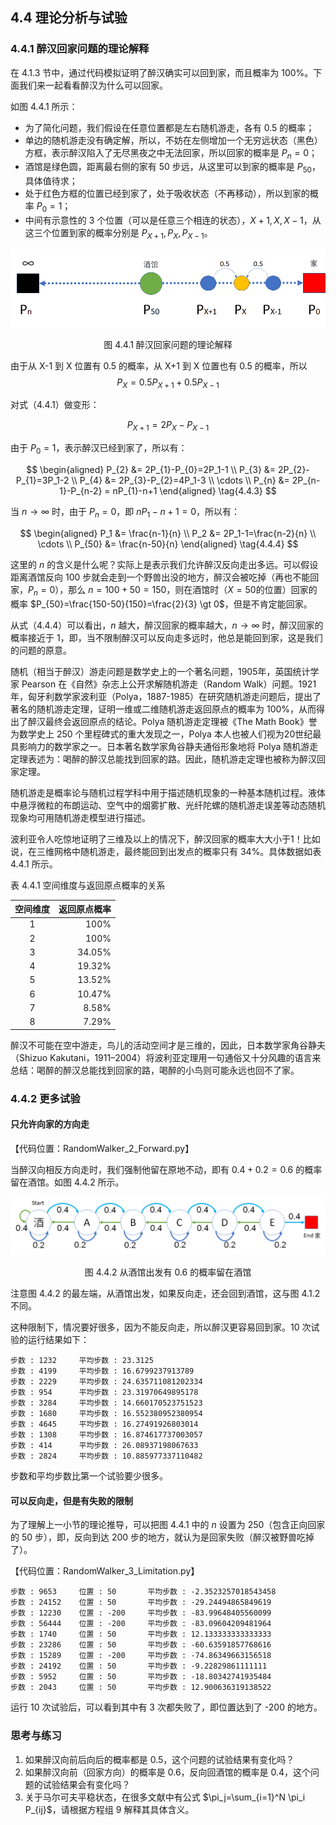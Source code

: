 
## 4.4 理论分析与试验

### 4.4.1 醉汉回家问题的理论解释

在 4.1.3 节中，通过代码模拟证明了醉汉确实可以回到家，而且概率为 100%。下面我们来一起看看醉汉为什么可以回家。

如图 4.4.1 所示：

- 为了简化问题，我们假设在任意位置都是左右随机游走，各有 0.5 的概率；
- 单边的随机游走没有确定解，所以，不妨在左侧增加一个无穷远状态（黑色）方框，表示醉汉陷入了无尽黑夜之中无法回家，所以回家的概率是 $P_n = 0$；
- 酒馆是绿色圆，距离最右侧的家有 50 步远，从这里可以到家的概率是 $P_{50}$，具体值待求；
- 处于红色方框的位置已经到家了，处于吸收状态（不再移动），所以到家的概率 $P_0=1$；
- 中间有示意性的 3 个位置（可以是任意三个相连的状态），$X+1,X,X-1$，从这三个位置到家的概率分别是 $P_{X+1},P_{X},P_{X-1}$。

<center>
<img src="./img/RandomWalker-3.png" width="600">

图 4.4.1 醉汉回家问题的理论解释
</center>

由于从 X-1 到 X 位置有 0.5 的概率，从 X+1 到 X 位置也有 0.5 的概率，所以 
$$
P_X = 0.5P_{X+1}+0.5P_{X-1} \tag{4.4.1}
$$

对式（4.4.1）做变形：

$$
P_{X+1} = 2P_{X}-P_{X-1} \tag{4.4.2}
$$

由于 $P_0 = 1$，表示醉汉已经到家了，所以有：

$$
\begin{aligned}
P_{2} &= 2P_{1}-P_{0}=2P_1-1
\\
P_{3} &= 2P_{2}-P_{1}=3P_1-2
\\
P_{4} &= 2P_{3}-P_{2}=4P_1-3
\\
\cdots
\\
P_{n} &= 2P_{n-1}-P_{n-2} = nP_{1}-n+1
\end{aligned}
\tag{4.4.3}
$$

当 $n \to \infty$ 时，由于 $P_n=0$，即 $nP_1-n+1=0$，所以有：

$$
\begin{aligned}
P_1 &= \frac{n-1}{n}
\\
P_2 &= 2P_1-1=\frac{n-2}{n}
\\
\cdots
\\
P_{50} &= \frac{n-50}{n} 
\end{aligned}
\tag{4.4.4}
$$

这里的 $n$ 的含义是什么呢？实际上是表示我们允许醉汉反向走出多远。可以假设距离酒馆反向 100 步就会走到一个野兽出没的地方，醉汉会被吃掉（再也不能回家，$P_n=0$），那么 $n = 100 + 50=150$，则在酒馆时（$X=50$的位置）回家的概率 $P_{50}=\frac{150-50}{150}=\frac{2}{3} \gt 0$，但是不肯定能回家。

从式（4.4.4）可以看出，$n$ 越大，醉汉回家的概率越大，$n \to \infty$ 时，醉汉回家的概率接近于 1，即，当不限制醉汉可以反向走多远时，他总是能回到家，这是我们的问题的原意。


随机（相当于醉汉）游走问题是数学史上的一个著名问题，1905年，英国统计学家 Pearson 在《自然》杂志上公开求解随机游走（Random Walk）问题。1921年，匈牙利数学家波利亚（Polya，1887-1985）在研究随机游走问题后，提出了著名的随机游走定理，证明一维或二维随机游走返回原点的概率为 100%，从而得出了醉汉最终会返回原点的结论。Polya 随机游走定理被《The Math Book》誉为数学史上 250 个里程碑式的重大发现之一，Polya 本人也被人们视为20世纪最具影响力的数学家之一。日本著名数学家角谷静夫通俗形象地将 Polya 随机游走定理表述为：喝醉的醉汉总能找到回家的路。因此，随机游走定理也被称为醉汉回家定理。

随机游走是概率论与随机过程学科中用于描述随机现象的一种基本随机过程。液体中悬浮微粒的布朗运动、空气中的烟雾扩散、光纤陀螺的随机游走误差等动态随机现象均可用随机游走模型进行描述。

波利亚令人吃惊地证明了三维及以上的情况下，醉汉回家的概率大大小于1！比如说，在三维网格中随机游走，最终能回到出发点的概率只有 34%。具体数据如表 4.4.1 所示。

表 4.4.1 空间维度与返回原点概率的关系

|空间维度|返回原点概率|
|:-:|-:|
|1|100%|
|2|100%|
|3|34.05%|
|4|19.32%|
|5|13.52%|
|6|10.47%|
|7|8.58%|
|8|7.29%|

醉汉不可能在空中游走，鸟儿的活动空间才是三维的，因此，日本数学家角谷静夫（Shizuo Kakutani，1911–2004）将波利亚定理用一句通俗又十分风趣的语言来总结：喝醉的醉汉总能找到回家的路，喝醉的小鸟则可能永远也回不了家。

### 4.4.2 更多试验

#### 只允许向家的方向走

【代码位置：RandomWalker_2_Forward.py】

当醉汉向相反方向走时，我们强制他留在原地不动，即有 $0.4+0.2=0.6$ 的概率留在酒馆。如图 4.4.2 所示。

<center>
<img src="./img/RandomWalker-4.png">

图 4.4.2 从酒馆出发有 0.6 的概率留在酒馆
</center>

注意图 4.4.2 的最左端，从酒馆出发，如果反向走，还会回到酒馆，这与图 4.1.2 不同。

这种限制下，情况要好很多，因为不能反向走，所以醉汉更容易回到家。10 次试验的运行结果如下：

```
步数 : 1232     平均步数 : 23.3125
步数 : 4199     平均步数 : 16.6799237913789
步数 : 2229     平均步数 : 24.635711081202334
步数 : 954      平均步数 : 23.31970649895178
步数 : 3284     平均步数 : 14.660170523751523
步数 : 1680     平均步数 : 16.552380952380954
步数 : 4645     平均步数 : 16.27491926803014
步数 : 1308     平均步数 : 16.874617737003057
步数 : 414      平均步数 : 26.08937198067633
步数 : 2824     平均步数 : 10.885977337110482
```

步数和平均步数比第一个试验要少很多。

#### 可以反向走，但是有失败的限制

为了理解上一小节的理论推导，可以把图 4.4.1 中的 $n$ 设置为 250（包含正向回家的 50 步），即，反向到达 200 步的地方，就认为是回家失败（醉汉被野兽吃掉了）。

【代码位置：RandomWalker_3_Limitation.py】

```
步数 : 9653     位置 : 50       平均步数 : -2.3523257018543458
步数 : 24152    位置 : 50       平均步数 : -29.24494865849619
步数 : 12230    位置 : -200     平均步数 : -83.99648405560099
步数 : 56444    位置 : -200     平均步数 : -83.09604209481964
步数 : 1740     位置 : 50       平均步数 : 12.133333333333333
步数 : 23286    位置 : 50       平均步数 : -60.63591857768616
步数 : 15289    位置 : -200     平均步数 : -74.86349663156518
步数 : 24192    位置 : 50       平均步数 : -9.22829861111111
步数 : 5952     位置 : 50       平均步数 : -18.80342741935484
步数 : 2043     位置 : 50       平均步数 : 12.900636319138522
```
运行 10 次试验后，可以看到其中有 3 次都失败了，即位置达到了 -200 的地方。


### 思考与练习

1. 如果醉汉向前后向后的概率都是 0.5，这个问题的试验结果有变化吗？
2. 如果醉汉向前（回家方向）的概率是 0.6，反向回酒馆的概率是 0.4，这个问题的试验结果会有变化吗？
3. 关于马尔可夫平稳状态，在很多文献中有公式 $\pi_j=\sum_{i=1}^N \pi_i P_{ij}$，请根据方程组 9 解释其具体含义。
